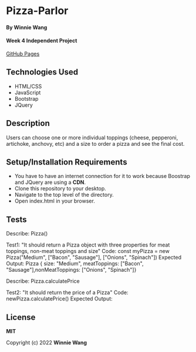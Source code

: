 # Pizza-Parlor

#### By **Winnie Wang**

#### Week 4 Independent Project

[GitHub Pages]()

## Technologies Used

- HTML/CSS
- JavaScript
- Bootstrap
- JQuery

## Description

Users can choose one or more individual toppings (cheese, pepperoni, artichoke, anchovy, etc) and a size to order a pizza and see the final cost.

## Setup/Installation Requirements

- You have to have an internet connection for it to work because Boostrap and JQuery are using a **CDN**.
- Clone this repository to your desktop.
- Navigate to the top level of the directory.
- Open index.html in your browser.

## Tests

Describe: Pizza()

Test1: "It should return a Pizza object with three properties for meat toppings, non-meat toppings and size"
Code: const myPizza = new Pizza("Medium", ["Bacon", "Sausage"], ["Onions", "Spinach"])
Expected Output: Pizza { size: "Medium", meatToppings: ["Bacon", "Sausage"],nonMeatToppings: ["Onions", "Spinach"]}

Describe: Pizza.calculatePrice

Test2: "It should return the price of a Pizza"
Code: newPizza.calculatePrice()
Expected Output: 

## License

**MIT**

Copyright (c) 2022 **Winnie Wang**

